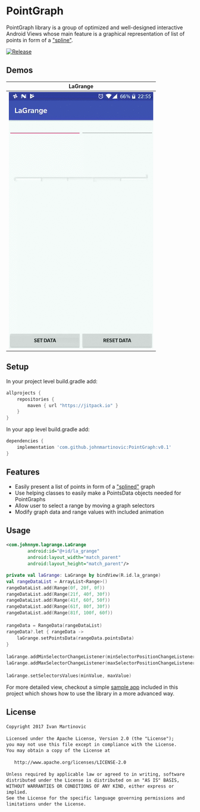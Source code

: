 # PointGraph

PointGraph library is a group of optimized and well-designed interactive Android Views whose main feature is a graphical representation of list of points in form of a ["spline"](https://en.wikipedia.org/wiki/Spline_(mathematics)).

[![Release](https://jitpack.io/v/User/Repo.svg)](https://jitpack.io/#johnmartinovic/PointGraph)


## Demos
| LaGrange                    |
|:---------------------------:|
|![](assets/Demo_LaGrange.gif)|



## Setup

In your project level build.gradle add:
```groovy
allprojects {
    repositories {
        maven { url "https://jitpack.io" }
    }
}       
```

In your app level build.gradle add:
```groovy
dependencies {
    implementation 'com.github.johnmartinovic:PointGraph:v0.1'
}      
```

## Features
- Easily present a list of points in form of a ["splined"](https://en.wikipedia.org/wiki/Spline_(mathematics)) graph
- Use helping classes to easily make a PointsData objects needed for PointGraphs
- Allow user to select a range by moving a graph selectors
- Modify graph data and range values with included animation

## Usage
```xml
<com.johnnym.lagrange.LaGrange
        android:id="@+id/la_grange"
        android:layout_width="match_parent"
        android:layout_height="match_parent"/>
```

```kotlin
private val laGrange: LaGrange by bindView(R.id.la_grange)
val rangeDataList = ArrayList<Range>()
rangeDataList.add(Range(0f, 20f, 0f))
rangeDataList.add(Range(21f, 40f, 30f))
rangeDataList.add(Range(41f, 60f, 50f))
rangeDataList.add(Range(61f, 80f, 30f))
rangeDataList.add(Range(81f, 100f, 60f))

rangeData = RangeData(rangeDataList)
rangeData?.let { rangeData ->
    laGrange.setPointsData(rangeData.pointsData)
}

laGrange.addMinSelectorChangeListener(minSelectorPositionChangeListener)
laGrange.addMaxSelectorChangeListener(maxSelectorPositionChangeListener)
        
laGrange.setSelectorsValues(minValue, maxValue)
```

For more detailed view, checkout a simple [sample app](https://github.com/johnmartinovic/PointGraph/tree/master/sample) included in this project which shows how to use the library in a more advanced way.

License
--------

    Copyright 2017 Ivan Martinovic

    Licensed under the Apache License, Version 2.0 (the "License");
    you may not use this file except in compliance with the License.
    You may obtain a copy of the License at

       http://www.apache.org/licenses/LICENSE-2.0

    Unless required by applicable law or agreed to in writing, software
    distributed under the License is distributed on an "AS IS" BASIS,
    WITHOUT WARRANTIES OR CONDITIONS OF ANY KIND, either express or implied.
    See the License for the specific language governing permissions and
    limitations under the License.